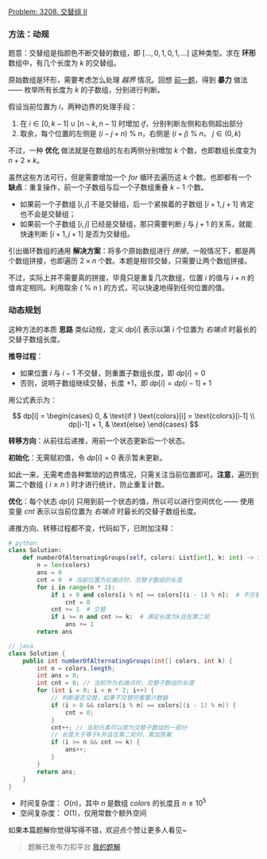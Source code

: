 [Problem: 3208. 交替组 II](https://leetcode.cn/problems/alternating-groups-ii/description/)

### 方法：动规

题意：交替组是指颜色不断交替的数组，即 $[\dots,0,1,0,1,\dots]$ 这种类型。求在 **环形** 数组中，有几个长度为 $k$ 的交替组。

原始数组是环形，需要考虑怎么处理 *越界* 情况。回想 [前一题](https://leetcode.cn/problems/alternating-groups-i/description/)，得到 **暴力** 做法 —— 枚举所有长度为 $k$ 的子数组，分别进行判断。

假设当前位置为 $i$，两种边界的处理手段：

1. 在 $i\in[0,k-1]\cup [n-k,n-1]$ 时增加 $if$，分别判断左侧和右侧超出部分
2. 取余，每个位置的左侧是 $(i-j+n)$ % $n$，右侧是 $(i+j)$ % $n$， $j\in(0,k)$

不过，一种 **优化** 做法就是在数组的左右两侧分别增加 $k$ 个数，也即数组长度变为 $n+2\times k$。

虽然这些方法可行，但是需要增加一个 $for$ 循环去遍历这 $k$ 个数。也即都有一个 **缺点**：重复操作，前一个子数组与后一个子数组重叠 $k-1$ 个数。

- 如果前一个子数组 $[i,j]$ 不是交替组，后一个紧挨着的子数组 $[i+1,j+1]$ 肯定也不会是交替组；
- 如果前一个子数组 $[i,j]$ 已经是交替组，那只需要判断 $j$ 与 $j+1$ 的关系，就能快速判断 $[i+1,j+1]$ 是否为交替组。

引出循环数组的通用 **解决方案**：将多个原始数组进行 *拼接*。一般情况下，都是两个数组拼接，也即遍历 $2\times n$ 个数。本题是相邻交替，只需要让两个数组拼接。

不过，实际上并不需要真的拼接，毕竟只是重复几次数组，位置 $i$ 的值与 $i+n$ 的值肯定相同。利用取余 ( % $n$ ) 的方式，可以快速地得到任何位置的值。

### 动态规划

这种方法的本质 **思路** 类似动规，定义 $dp[i]$ 表示以第 $i$ 个位置为 *右端点* 时最长的交替子数组长度。

**推导过程**：

- 如果位置 $i$ 与 $i-1$ 不交替，则重置子数组长度，即 $dp[i]=0$
- 否则，说明子数组继续交替，长度 $+1$，即 $dp[i]=dp[i-1]+1$

用公式表示为：

$$
dp[i] =
\begin{cases}
0, & \text{if } \text{colors}[i] = \text{colors}[i-1] \\
dp[i-1] + 1, & \text{else}
\end{cases}
$$

**转移方向**：从前往后递推，用前一个状态更新后一个状态。

**初始化**：无需赋初值，令 $dp[i]=0$ 表示暂未更新。

如此一来，无需考虑各种繁琐的边界情况，只需关注当前位置即可。**注意**，遍历到第二个数组 ( $i\geq n$ ) 时才进行统计，防止重复计数。

**优化**：每个状态 $dp[i]$ 只用到前一个状态的值，所以可以进行空间优化 —— 使用变量 $cnt$ 表示以当前位置为 *右端点* 时最长的交替子数组长度。

递推方向、转移过程都不变，代码如下，已附加注释：

```Python
# python
class Solution:
    def numberOfAlternatingGroups(self, colors: List[int], k: int) -> int:
        n = len(colors)
        ans = 0
        cnt = 0  # 当前位置为右端点时，交替子数组的长度
        for i in range(n * 2):
            if i > 0 and colors[i % n] == colors[(i - 1) % n]:  # 不交替，重置
                cnt = 0
            cnt += 1  # 交替
            if i >= n and cnt >= k:  # 满足长度为k且在第二轮
                ans += 1
        return ans
```

```Java
// java
class Solution {
    public int numberOfAlternatingGroups(int[] colors, int k) {
        int n = colors.length;
        int ans = 0;
        int cnt = 0; // 当前作为右端点时，交替子数组的长度
        for (int i = 0; i < n * 2; i++) {
            // 判断是否交替，如果不交替则重置计数器
            if (i > 0 && colors[i % n] == colors[(i - 1) % n]) {
                cnt = 0;
            }
            cnt++; // 当前元素可以成为交替子数组的一部分
            // 长度大于等于k并且在第二轮时，累加答案
            if (i >= n && cnt >= k) {
                ans++;
            }
        }
        return ans;
    }
}
```

- 时间复杂度： $O(n)$，其中 $n$ 是数组 $colors$ 的长度且 $n\leq 10^5$
- 空间复杂度： $O(1)$，仅用常数个额外空间

如果本篇题解你觉得写得不错，欢迎点个赞让更多人看见~

> 题解已发布力扣平台 [我的题解](https://leetcode.cn/problems/alternating-groups-i/solutions/3001121/mo-ni-san-chong-bian-jie-chu-li-fang-shi-hddc/)
